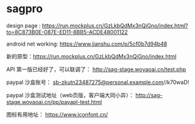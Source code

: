 # sagpro

design page : https://run.mockplus.cn/GzLkbQdMx3nQiGno/index.html?to=8C873B0E-087E-ED11-8BB5-ACDE48001122

android net working: https://www.jianshu.com/p/5cf0b7d94b48

新的原型：https://run.mockplus.cn/GzLkbQdMx3nQiGno/index.html

API 第一版已经好了，可以联调了：
http://sag-stage.woyaoai.cn/test.php

paypal 沙盒账号：
sb-zkutn23487275@personal.example.com//k70waD!

paypal 沙盒测试地址（web页版，客户端大同小异）：
http://sag-stage.woyaoai.cn/pp/payapl-test.html

图标有用地址： https://www.iconfont.cn/


